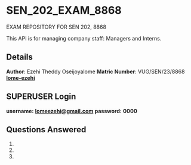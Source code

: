 # SEN_202_EXAM_8868
EXAM REPOSITORY FOR SEN 202, 8868
 
This API is for managing company staff: Managers and Interns.
 
## Details
**Author**: Ezehi Theddy Oseijoyalome
**Matric Number**: VUG/SEN/23/8868  
[**lome-ezehi**](https://github.com/lome-ezehi)

## SUPERUSER Login
**username:** **lomeezehi@gmail.com**
**password:** **0000**

## Questions Answered
1.
2.
3.